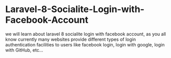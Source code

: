 # Laravel-8-Socialite-Login-with-Facebook-Account
we will learn about laravel 8 socialite login with facebook account, as you all know currently many websites provide different types of login authentication facilities to users like facebook login, login with google, login with GitHub, etc...
